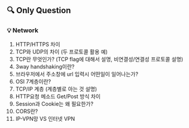 ## 🔍 Only Question 
### 💡 Network     

1.  HTTP/HTTPS 차이    
2.  TCP와 UDP의 차이 (두 프로토콜 활용 예)    
3.  TCP란 무엇인가? (TCP flag에 대해서 설명, 비연결성/연결성 프로토콜 설명)    
4. 3way handshaking이란?    
5.  브라우저에서 주소창에 url 입력시 어떤일이 일어나는가?    
6. OSI 7계층이란?     
7. TCP/IP 계층 (계층별로 아는 것 설명)    
8. HTTP요청 메소드 Get/Post 방식 차이    
9. Session과 Cookie는 왜 필요한가?    
10. CORS란?    
11. IP-VPN망 VS 인터넷 VPN    
